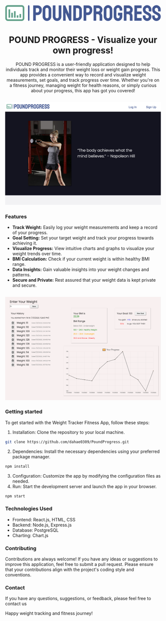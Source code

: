 <div align="center">
  
<!-- ## <img src="/src/assets/ppmain1.png"> -->
## <img src="/src/assets/logo3.png">

</div>

<h1 align="center">POUND PROGRESS - Visualize your own progress!</h1>

<div align="center">
POUND PROGRESS is a user-friendly application designed to help individuals track and monitor their weight loss or weight gain progress. This app provides a convenient way to record and visualize weight measurements, set goals, and track progress over time. Whether you're on a fitness journey, managing weight for health reasons, or simply curious about your progress, this app has got you covered!
</div>

## <img src="/src/assets/image8.png">

### Features

- **Track Weight:** Easily log your weight measurements and keep a record of your progress.
- **Goal Setting:** Set your target weight and track your progress towards achieving it.
- **Visualize Progress:** View intuitive charts and graphs to visualize your weight trends over time.
- **BMI Calculation:** Check if your current weight is within healthy BMI range.
- **Data Insights:** Gain valuable insights into your weight changes and patterns.
- **Secure and Private:** Rest assured that your weight data is kept private and secure.


## <img src="/src/assets/image2.png">
<!-- ## <img src="/src/assets/image3.png"> -->


### Getting started

To get started with the Weight Tracker Fitness App, follow these steps:

1. Installation: Clone the repository to your local machine.
```bash
git clone https://github.com/dahae0309/PoundProgress.git
```
2. Dependencies: Install the necessary dependencies using your preferred package manager.
```bash
npm install
```
3. Configuration: Customize the app by modifying the configuration files as needed.
4. Run: Start the development server and launch the app in your browser.
```bash
npm start
```



### Technologies Used

- Frontend: React.js, HTML, CSS
- Backend: Node.js, Express.js
- Database: PostgreSQL
- Charting: Chart.js



### Contributing

Contributions are always welcome! If you have any ideas or suggestions to improve this application, feel free to submit a pull request. Please ensure that your contributions align with the project's coding style and conventions.



### Contact
If you have any questions, suggestions, or feedback, please feel free to contact us



Happy weight tracking and fitness journey!

